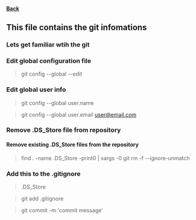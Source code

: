 #### [Back](README.md)

## This file contains the git infomations
### Lets get familiar wtih the git

### Edit global configuration file

> git config --global --edit

### Edit global user info

> git config --global user.name <User Name>

> git config --global user.email <user@email.com>


### Remove .DS_Store file from repository

#### Remove existing .DS_Store files from the repository

> find . -name .DS_Store -print0 | xargs -0 git rm -f --ignore-unmatch

### Add this to the .gitignore

> .DS_Store

> git add .gitignore

> git commit -m 'commit message'


